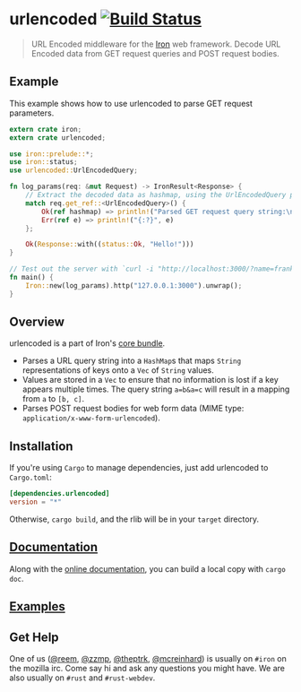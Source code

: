 urlencoded [![Build Status](https://secure.travis-ci.org/iron/urlencoded.png?branch=master)](https://travis-ci.org/iron/urlencoded)
====

> URL Encoded middleware for the [Iron](https://github.com/iron/iron) web framework.
> Decode URL Encoded data from GET request queries and POST request bodies.

## Example

This example shows how to use urlencoded to parse GET request parameters.

```rust
extern crate iron;
extern crate urlencoded;

use iron::prelude::*;
use iron::status;
use urlencoded::UrlEncodedQuery;

fn log_params(req: &mut Request) -> IronResult<Response> {
    // Extract the decoded data as hashmap, using the UrlEncodedQuery plugin.
    match req.get_ref::<UrlEncodedQuery>() {
        Ok(ref hashmap) => println!("Parsed GET request query string:\n {:?}", hashmap),
        Err(ref e) => println!("{:?}", e)
    };

    Ok(Response::with((status::Ok, "Hello!")))
}

// Test out the server with `curl -i "http://localhost:3000/?name=franklin&name=trevor"`
fn main() {
    Iron::new(log_params).http("127.0.0.1:3000").unwrap();
}
```

## Overview

urlencoded is a part of Iron's [core bundle](https://github.com/iron/core).

- Parses a URL query string into a `HashMap`s that maps `String` representations
of keys onto a `Vec` of `String` values.
- Values are stored in a `Vec` to ensure that no information is lost if a key appears multiple times.
The query string `a=b&a=c` will result in a mapping from `a` to `[b, c]`.
- Parses POST request bodies for web form data (MIME type: `application/x-www-form-urlencoded`).

## Installation

If you're using `Cargo` to manage dependencies, just add urlencoded to `Cargo.toml`:

```toml
[dependencies.urlencoded]
version = "*"
```

Otherwise, `cargo build`, and the rlib will be in your `target` directory.

## [Documentation](http://ironframework.io/doc/urlencoded)

Along with the [online documentation](http://ironframework.io/doc/urlencoded),
you can build a local copy with `cargo doc`.

## [Examples](/examples)

## Get Help

One of us ([@reem](https://github.com/reem/), [@zzmp](https://github.com/zzmp/),
[@theptrk](https://github.com/theptrk/), [@mcreinhard](https://github.com/mcreinhard))
is usually on `#iron` on the mozilla irc. Come say hi and ask any questions you might have.
We are also usually on `#rust` and `#rust-webdev`.
